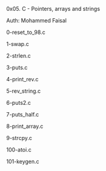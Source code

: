 0x05. C - Pointers, arrays and strings

Auth: Mohammed Faisal

0-reset_to_98.c

1-swap.c

2-strlen.c

3-puts.c

4-print_rev.c

5-rev_string.c

6-puts2.c

7-puts_half.c

8-print_array.c

9-strcpy.c

100-atoi.c

101-keygen.c
